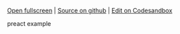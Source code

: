 
[Open fullscreen](https://preact.activewidgets.com/events/) | [Source on github](https://github.com/activewidgets/preact/tree/master/examples/events) | [Edit on Codesandbox](https://codesandbox.io/s/github/activewidgets/preact/tree/master/examples/events)

preact example